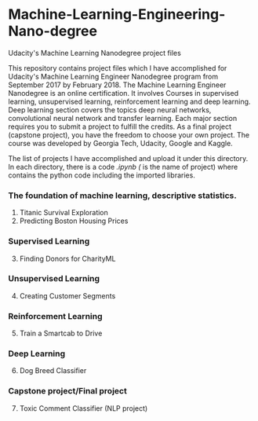 # Machine-Learning-Engineering-Nano-degree
Udacity's Machine Learning Nanodegree project files

This repository contains project files which I have accomplished for Udacity's Machine Learning Engineer Nanodegree program from September 2017 by February 2018. The Machine Learning Engineer Nanodegree is an online certification. It involves Courses in supervised learning, unsupervised learning, reinforcement learning and deep learning. Deep learning section covers the topics deep neural networks, convolutional neural network and transfer learning.  Each major section requires you to submit a project to fulfill the credits. As a final project (capstone project), you have the freedom to choose your own project. The course  was developed by Georgia Tech, Udacity, Google and Kaggle.

The list of projects I have accomplished and upload it under this directory. In each directory, there is a code *.ipynb (* is the name of project) where contains the python code including the imported libraries.   

### The foundation of machine learning, descriptive statistics. 
1. Titanic Survival Exploration
2. Predicting Boston Housing Prices

### Supervised Learning ### 
3. Finding Donors for CharityML

### Unsupervised Learning ### 
4. Creating Customer Segments

### Reinforcement Learning ### 
5. Train a Smartcab to Drive

### Deep Learning ### 
6. Dog Breed Classifier

### Capstone project/Final project ### 
7. Toxic Comment Classifier (NLP project)   

